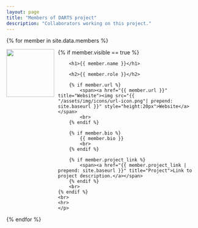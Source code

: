 ```yaml
---
layout: page
title: "Members of DARTS project"
description: "Collaborators working on this project."
---
```

<html>
<body>
{% for member in site.data.members %} 
	<br>
	<p>
	{% if member.visible == true %}
		<img src="{{ member.img }}" style="margin-top:0px; margin-bottom:5px; margin-right:10px; float:left; width:125px !important">
		
		<h1>{{ member.name }}</h1>
		
		<h2>{{ member.role }}</h2>
		
<!--		{% if member.github %} 
			<span class="social-share-googleplus"><a href="https://github.com/{{ member.github }}" title="Github"><img src="{{ "/assets/img/icons/github-icon.png" | prepend: site.baseurl }}" style="height:20px">Github</a></span> 
		{% endif %}
-->		
		{% if member.url %}
			<span><a href="{{ member.url }}" title="Website"><img src="{{ "/assets/img/icons/url-icon.png"| prepend: site.baseurl }}" style="height:20px">Website</a></span>
			<br>
		{% endif %}

		{% if member.bio %} 
			{{ member.bio }}
			<br>
		{% endif %}	
		
		{% if member.project_link %}
			<span><a href="{{ member.project_link | prepend: site.baseurl }}" title="Project">Link to project description.</a></span>
		{% endif %}
		<br>
	{% endif %}
	<br>
	<hr>
	</p>
{% endfor %}
</body>
</html>